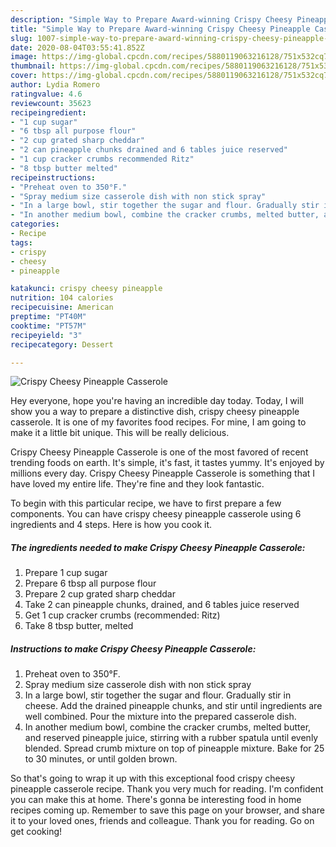 ```yaml
---
description: "Simple Way to Prepare Award-winning Crispy Cheesy Pineapple Casserole"
title: "Simple Way to Prepare Award-winning Crispy Cheesy Pineapple Casserole"
slug: 1007-simple-way-to-prepare-award-winning-crispy-cheesy-pineapple-casserole
date: 2020-08-04T03:55:41.852Z
image: https://img-global.cpcdn.com/recipes/5880119063216128/751x532cq70/crispy-cheesy-pineapple-casserole-recipe-main-photo.jpg
thumbnail: https://img-global.cpcdn.com/recipes/5880119063216128/751x532cq70/crispy-cheesy-pineapple-casserole-recipe-main-photo.jpg
cover: https://img-global.cpcdn.com/recipes/5880119063216128/751x532cq70/crispy-cheesy-pineapple-casserole-recipe-main-photo.jpg
author: Lydia Romero
ratingvalue: 4.6
reviewcount: 35623
recipeingredient:
- "1 cup sugar"
- "6 tbsp all purpose flour"
- "2 cup grated sharp cheddar"
- "2 can pineapple chunks drained and 6 tables juice reserved"
- "1 cup cracker crumbs recommended Ritz"
- "8 tbsp butter melted"
recipeinstructions:
- "Preheat oven to 350°F."
- "Spray medium size casserole dish with non stick spray"
- "In a large bowl, stir together the sugar and flour. Gradually stir in cheese. Add the drained pineapple chunks, and stir until ingredients are well combined. Pour the mixture into the prepared casserole dish."
- "In another medium bowl, combine the cracker crumbs, melted butter, and reserved pineapple juice, stirring with a rubber spatula until evenly blended. Spread crumb mixture on top of pineapple mixture. Bake for 25 to 30 minutes, or until golden brown."
categories:
- Recipe
tags:
- crispy
- cheesy
- pineapple

katakunci: crispy cheesy pineapple 
nutrition: 104 calories
recipecuisine: American
preptime: "PT40M"
cooktime: "PT57M"
recipeyield: "3"
recipecategory: Dessert

---
```



![Crispy Cheesy Pineapple Casserole](https://img-global.cpcdn.com/recipes/5880119063216128/751x532cq70/crispy-cheesy-pineapple-casserole-recipe-main-photo.jpg)

Hey everyone, hope you're having an incredible day today. Today, I will show you a way to prepare a distinctive dish, crispy cheesy pineapple casserole. It is one of my favorites food recipes. For mine, I am going to make it a little bit unique. This will be really delicious.

Crispy Cheesy Pineapple Casserole is one of the most favored of recent trending foods on earth. It's simple, it's fast, it tastes yummy. It's enjoyed by millions every day. Crispy Cheesy Pineapple Casserole is something that I have loved my entire life. They're fine and they look fantastic.




To begin with this particular recipe, we have to first prepare a few components. You can have crispy cheesy pineapple casserole using 6 ingredients and 4 steps. Here is how you cook it.

<!--inarticleads1-->

##### The ingredients needed to make Crispy Cheesy Pineapple Casserole:

1. Prepare 1 cup sugar
1. Prepare 6 tbsp all purpose flour
1. Prepare 2 cup grated sharp cheddar
1. Take 2 can pineapple chunks, drained, and 6 tables juice reserved
1. Get 1 cup cracker crumbs (recommended: Ritz)
1. Take 8 tbsp butter, melted




<!--inarticleads2-->

##### Instructions to make Crispy Cheesy Pineapple Casserole:

1. Preheat oven to 350°F.
1. Spray medium size casserole dish with non stick spray
1. In a large bowl, stir together the sugar and flour. Gradually stir in cheese. Add the drained pineapple chunks, and stir until ingredients are well combined. Pour the mixture into the prepared casserole dish.
1. In another medium bowl, combine the cracker crumbs, melted butter, and reserved pineapple juice, stirring with a rubber spatula until evenly blended. Spread crumb mixture on top of pineapple mixture. Bake for 25 to 30 minutes, or until golden brown.




So that's going to wrap it up with this exceptional food crispy cheesy pineapple casserole recipe. Thank you very much for reading. I'm confident you can make this at home. There's gonna be interesting food in home recipes coming up. Remember to save this page on your browser, and share it to your loved ones, friends and colleague. Thank you for reading. Go on get cooking!
